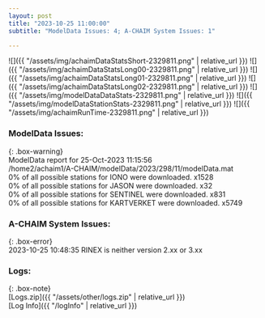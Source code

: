 ```yaml
---
layout: post
title: "2023-10-25 11:00:00"
subtitle: "ModelData Issues: 4; A-CHAIM System Issues: 1"

---
```


![]({{ "/assets/img/achaimDataStatsShort-2329811.png" | relative_url }})
![]({{ "/assets/img/achaimDataStatsLong00-2329811.png" | relative_url }})
![]({{ "/assets/img/achaimDataStatsLong01-2329811.png" | relative_url }})
![]({{ "/assets/img/achaimDataStatsLong02-2329811.png" | relative_url }})
![]({{ "/assets/img/modelDataDataStats-2329811.png" | relative_url }})
![]({{ "/assets/img/modelDataStationStats-2329811.png" | relative_url }})
![]({{ "/assets/img/achaimRunTime-2329811.png" | relative_url }})


### ModelData Issues:  
  
{: .box-warning}  
 ModelData report for 25-Oct-2023 11:15:56   
 /home2/achaim1/A-CHAIM/modelData/2023/298/11/modelData.mat   
 0% of all possible stations for IONO were downloaded. x1528   
 0% of all possible stations for JASON were downloaded. x32   
 0% of all possible stations for SENTINEL were downloaded. x831   
 0% of all possible stations for KARTVERKET were downloaded. x5749   
  
### A-CHAIM System Issues:  
  
{: .box-error}  
2023-10-25 10:48:35 RINEX is neither version 2.xx or 3.xx  

### Logs:  
  
{: .box-note}  
[Logs.zip]({{ "/assets/other/logs.zip" | relative_url }})  
[Log Info]({{ "/logInfo" | relative_url }})  
